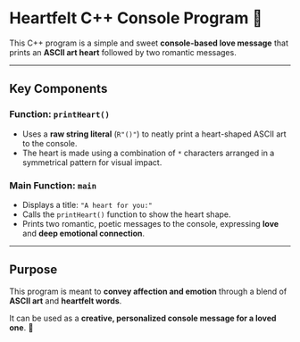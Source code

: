 # Heartfelt C++ Console Program 💖

This C++ program is a simple and sweet **console-based love message** that prints an **ASCII art heart** followed by two romantic messages.

---

## Key Components

### Function: `printHeart()`
- Uses a **raw string literal** (`R"()"`) to neatly print a heart-shaped ASCII art to the console.
- The heart is made using a combination of `*` characters arranged in a symmetrical pattern for visual impact.

### Main Function: `main`
- Displays a title: `"A heart for you:"`
- Calls the `printHeart()` function to show the heart shape.
- Prints two romantic, poetic messages to the console, expressing **love** and **deep emotional connection**.

---

## Purpose

This program is meant to **convey affection and emotion** through a blend of **ASCII art** and **heartfelt words**.

It can be used as a **creative, personalized console message for a loved one**. 💞

